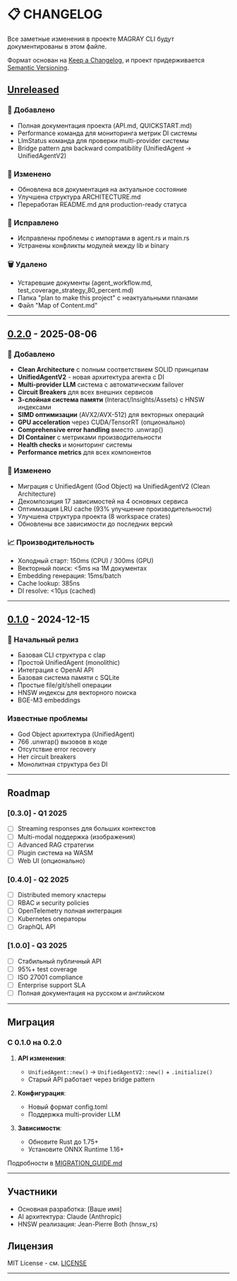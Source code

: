 # 📋 CHANGELOG

Все заметные изменения в проекте MAGRAY CLI будут документированы в этом файле.

Формат основан на [Keep a Changelog](https://keepachangelog.com/ru/1.0.0/),
и проект придерживается [Semantic Versioning](https://semver.org/spec/v2.0.0.html).

## [Unreleased]

### 🚀 Добавлено
- Полная документация проекта (API.md, QUICKSTART.md)
- Performance команда для мониторинга метрик DI системы
- LlmStatus команда для проверки multi-provider системы
- Bridge pattern для backward compatibility (UnifiedAgent → UnifiedAgentV2)

### 🔧 Изменено
- Обновлена вся документация на актуальное состояние
- Улучшена структура ARCHITECTURE.md
- Переработан README.md для production-ready статуса

### 🐛 Исправлено
- Исправлены проблемы с импортами в agent.rs и main.rs
- Устранены конфликты модулей между lib и binary

### 🗑️ Удалено
- Устаревшие документы (agent_workflow.md, test_coverage_strategy_80_percent.md)
- Папка "plan to make this project" с неактуальными планами
- Файл "Map of Content.md"

---

## [0.2.0] - 2025-08-06

### 🚀 Добавлено
- **Clean Architecture** с полным соответствием SOLID принципам
- **UnifiedAgentV2** - новая архитектура агента с DI
- **Multi-provider LLM** система с автоматическим failover
- **Circuit Breakers** для всех внешних сервисов
- **3-слойная система памяти** (Interact/Insights/Assets) с HNSW индексами
- **SIMD оптимизации** (AVX2/AVX-512) для векторных операций
- **GPU acceleration** через CUDA/TensorRT (опционально)
- **Comprehensive error handling** вместо .unwrap()
- **DI Container** с метриками производительности
- **Health checks** и мониторинг системы
- **Performance metrics** для всех компонентов

### 🔧 Изменено
- Миграция с UnifiedAgent (God Object) на UnifiedAgentV2 (Clean Architecture)
- Декомпозиция 17 зависимостей на 4 основных сервиса
- Оптимизация LRU cache (93% улучшение производительности)
- Улучшена структура проекта (8 workspace crates)
- Обновлены все зависимости до последних версий

### 📈 Производительность
- Холодный старт: 150ms (CPU) / 300ms (GPU)
- Векторный поиск: <5ms на 1M документах
- Embedding генерация: 15ms/batch
- Cache lookup: 385ns
- DI resolve: <10μs (cached)

---

## [0.1.0] - 2024-12-15

### 🚀 Начальный релиз
- Базовая CLI структура с clap
- Простой UnifiedAgent (monolithic)
- Интеграция с OpenAI API
- Базовая система памяти с SQLite
- Простые file/git/shell операции
- HNSW индексы для векторного поиска
- BGE-M3 embeddings

### Известные проблемы
- God Object архитектура (UnifiedAgent)
- 766 .unwrap() вызовов в коде
- Отсутствие error recovery
- Нет circuit breakers
- Монолитная структура без DI

---

## Roadmap

### [0.3.0] - Q1 2025
- [ ] Streaming responses для больших контекстов
- [ ] Multi-modal поддержка (изображения)
- [ ] Advanced RAG стратегии
- [ ] Plugin система на WASM
- [ ] Web UI (опционально)

### [0.4.0] - Q2 2025
- [ ] Distributed memory кластеры
- [ ] RBAC и security policies
- [ ] OpenTelemetry полная интеграция
- [ ] Kubernetes операторы
- [ ] GraphQL API

### [1.0.0] - Q3 2025
- [ ] Стабильный публичный API
- [ ] 95%+ test coverage
- [ ] ISO 27001 compliance
- [ ] Enterprise support SLA
- [ ] Полная документация на русском и английском

---

## Миграция

### С 0.1.0 на 0.2.0

1. **API изменения**:
   - `UnifiedAgent::new()` → `UnifiedAgentV2::new()` + `.initialize()`
   - Старый API работает через bridge pattern

2. **Конфигурация**:
   - Новый формат config.toml
   - Поддержка multi-provider LLM

3. **Зависимости**:
   - Обновите Rust до 1.75+
   - Установите ONNX Runtime 1.16+

Подробности в [MIGRATION_GUIDE.md](docs/MIGRATION_GUIDE.md)

---

## Участники

- Основная разработка: [Ваше имя]
- AI архитектура: Claude (Anthropic)
- HNSW реализация: Jean-Pierre Both (hnsw_rs)

## Лицензия

MIT License - см. [LICENSE](LICENSE)

---

[Unreleased]: https://github.com/yourusername/MAGRAY_Cli/compare/v0.2.0...HEAD
[0.2.0]: https://github.com/yourusername/MAGRAY_Cli/compare/v0.1.0...v0.2.0
[0.1.0]: https://github.com/yourusername/MAGRAY_Cli/releases/tag/v0.1.0